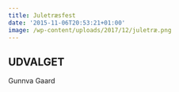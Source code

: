 ```yaml
---
title: Juletræsfest
date: '2015-11-06T20:53:21+01:00'
image: /wp-content/uploads/2017/12/juletræ.png
---
```


## UDVALGET

Gunnva Gaard